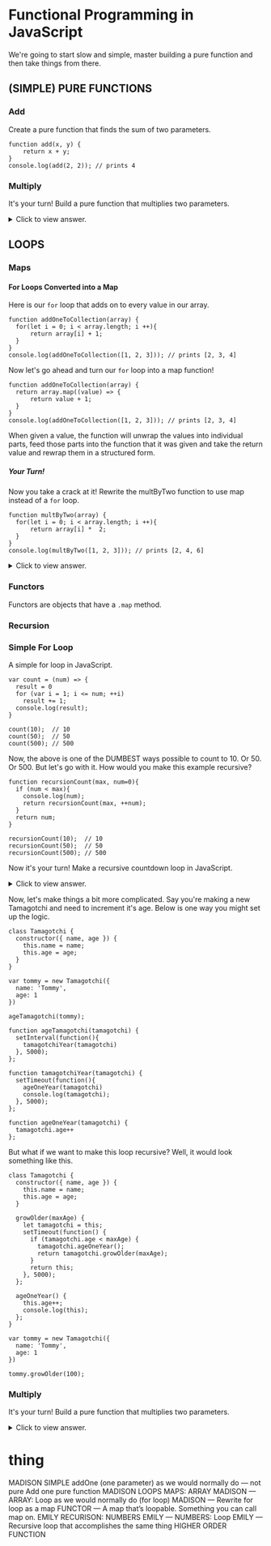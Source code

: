 # Functional Programming in JavaScript

We're going to start slow and simple, master building a pure function and then take things from there.

## (SIMPLE) PURE FUNCTIONS

### Add

Create a pure function that finds the sum of two parameters.

```
function add(x, y) {
    return x + y;
}
console.log(add(2, 2)); // prints 4
```

### Multiply

It's your turn! Build a pure function that multiplies two parameters.

<details><summary>Click to view answer.</summary><p>

```
function multiple(x, y) {
  return x * y;
}
console.log(add(3, 3)); // prints 9
```

</p></details>

## LOOPS

### Maps

#### For Loops Converted into a Map

Here is our `for` loop that adds on to every value in our array.

```
function addOneToCollection(array) {
  for(let i = 0; i < array.length; i ++){
      return array[i] + 1;
  }
}
console.log(addOneToCollection([1, 2, 3])); // prints [2, 3, 4]
```

Now let's go ahead and turn our `for` loop into a map function!

```
function addOneToCollection(array) {
  return array.map((value) => {
      return value + 1;
  }
}
console.log(addOneToCollection([1, 2, 3])); // prints [2, 3, 4]
```

When given a value, the function will unwrap the values into individual parts, feed those parts into the function that it was given and take the return value and rewrap them in a structured form.

##### Your Turn!

Now you take a crack at it! Rewrite the multByTwo function to use map instead of a `for` loop.

```
function multByTwo(array) {
  for(let i = 0; i < array.length; i ++){
      return array[i] *  2;
  }
}
console.log(multByTwo([1, 2, 3])); // prints [2, 4, 6]
```

<details><summary>Click to view answer.</summary><p>

```
function multByTwo(array) {
  return array.map((value) => {
      return value * 2;
  }
}
console.log(multByTwo([1, 2, 3])); // prints [2, 4, 6]
```

</p></details>

### Functors

Functors are objects that have a `.map` method.

### Recursion

### Simple For Loop

A simple for loop in JavaScript.

```
var count = (num) => {
  result = 0
  for (var i = 1; i <= num; ++i)
    result += 1;
  console.log(result);
}

count(10);  // 10
count(50);  // 50
count(500); // 500
```

Now, the above is one of the DUMBEST ways possible to count to 10. Or 50. Or 500. But let's go with it. How would you make this example recursive?

```
function recursionCount(max, num=0){
  if (num < max){
    console.log(num);
    return recursionCount(max, ++num);
  }
  return num;
}

recursionCount(10);  // 10
recursionCount(50);  // 50
recursionCount(500); // 500
```

Now it's your turn! Make a recursive countdown loop in JavaScript.

<details><summary>Click to view answer.</summary><p>

```
function countdown(num) {
  console.log(num);
  if (num >= 1) {
    countdown(num-1);
  }
}
```

</p></details>

Now, let's make things a bit more complicated. Say you're making a new Tamagotchi and need to increment it's age. Below is one way you might set up the logic.

```
class Tamagotchi {
  constructor({ name, age }) {
    this.name = name;
    this.age = age;
  }
}

var tommy = new Tamagotchi({
  name: 'Tommy',
  age: 1
})

ageTamagotchi(tommy);

function ageTamagotchi(tamagotchi) {
  setInterval(function(){
    tamagotchiYear(tamagotchi)
  }, 5000);
};

function tamagotchiYear(tamagotchi) {
  setTimeout(function(){
    ageOneYear(tamagotchi)
    console.log(tamagotchi);
  }, 5000);
};

function ageOneYear(tamagotchi) {
  tamagotchi.age++
};
```

But what if we want to make this loop recursive? Well, it would look something like this.

```
class Tamagotchi {
  constructor({ name, age }) {
    this.name = name;
    this.age = age;
  }

  growOlder(maxAge) {
    let tamagotchi = this;
    setTimeout(function() {
      if (tamagotchi.age < maxAge) {
        tamagotchi.ageOneYear();
        return tamagotchi.growOlder(maxAge);
      }
      return this;
    }, 5000);
  };

  ageOneYear() {
    this.age++;
    console.log(this);
  };
}

var tommy = new Tamagotchi({
  name: 'Tommy',
  age: 1
})

tommy.growOlder(100);
```

### Multiply

It's your turn! Build a pure function that multiplies two parameters.

<details><summary>Click to view answer.</summary><p>

```
function multiple(x, y) {
  return x * y;
}
console.log(add(3, 3)); // prints 9
```

</p></details>

# thing

MADISON SIMPLE
addOne (one parameter) as we would normally do — not pure
Add one pure function
MADISON LOOPS
MAPS: ARRAY
MADISON — ARRAY: Loop as we would normally do (for loop)
MADISON — Rewrite for loop as a map
FUNCTOR — A map that’s loopable. Something you can call map on.
EMILY RECURISON: NUMBERS
EMILY — NUMBERS: Loop
EMILY — Recursive loop that accomplishes the same thing
HIGHER ORDER FUNCTION
